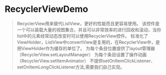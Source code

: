 # RecyclerViewDemo

> RecyclerView用来替代ListView，更好的性能而且更容易使用。
> 该控件是一个可以装载大量的视图集合，并且可以非常效率的进行回收和滚动，当你list中的元素经常动态改变时可以使用RecyclerView控件。
> 标准化了ViewHolder，ListView中convertView是复用的，在RecyclerView中，是把ViewHolder作为缓存的单位了。
> 为每个条目位置提供了layout管理器（RecyclerView.setLayoutManager）
> 为每个条目设置了操作动画（RecyclerView.setItemAnimator）
> 不提供setOnItemClickListener、setOnItemLongClickListener方法,需要我们自己实现。


